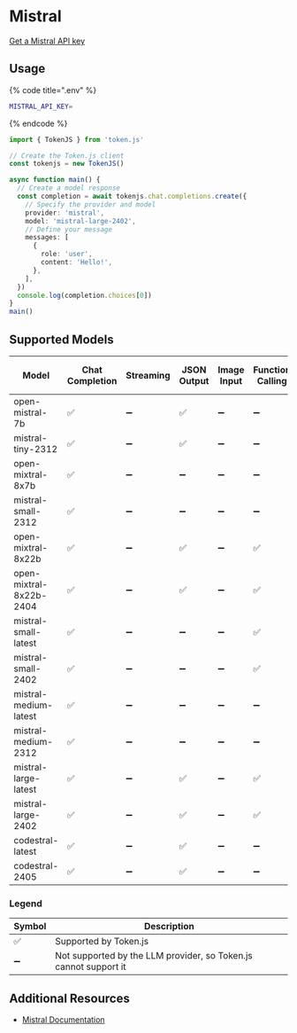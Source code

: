 # Mistral

[Get a Mistral API key](https://console.mistral.ai/api-keys/)

## Usage

{% code title=".env" %}
```bash
MISTRAL_API_KEY=
```
{% endcode %}

```typescript
import { TokenJS } from 'token.js'

// Create the Token.js client
const tokenjs = new TokenJS()

async function main() {
  // Create a model response
  const completion = await tokenjs.chat.completions.create({
    // Specify the provider and model
    provider: 'mistral',
    model: 'mistral-large-2402',
    // Define your message
    messages: [
      {
        role: 'user',
        content: 'Hello!',
      },
    ],
  })
  console.log(completion.choices[0])
}
main()
```

<!-- compatibility -->
## Supported Models

| Model                   | Chat Completion | Streaming | JSON Output | Image Input | Function Calling | N > 1 |
| ----------------------- | --------------- | --------- | ----------- | ----------- | ---------------- | ----- |
| open-mistral-7b         | ✅               | ➖         | ✅           | ➖           | ➖                | ➖     |
| mistral-tiny-2312       | ✅               | ➖         | ✅           | ➖           | ➖                | ➖     |
| open-mixtral-8x7b       | ✅               | ➖         | ➖           | ➖           | ➖                | ➖     |
| mistral-small-2312      | ✅               | ➖         | ➖           | ➖           | ➖                | ➖     |
| open-mixtral-8x22b      | ✅               | ➖         | ✅           | ➖           | ✅                | ➖     |
| open-mixtral-8x22b-2404 | ✅               | ➖         | ✅           | ➖           | ✅                | ➖     |
| mistral-small-latest    | ✅               | ➖         | ➖           | ➖           | ✅                | ➖     |
| mistral-small-2402      | ✅               | ➖         | ➖           | ➖           | ✅                | ➖     |
| mistral-medium-latest   | ✅               | ➖         | ➖           | ➖           | ➖                | ➖     |
| mistral-medium-2312     | ✅               | ➖         | ➖           | ➖           | ➖                | ➖     |
| mistral-large-latest    | ✅               | ➖         | ✅           | ➖           | ✅                | ➖     |
| mistral-large-2402      | ✅               | ➖         | ✅           | ➖           | ✅                | ➖     |
| codestral-latest        | ✅               | ➖         | ✅           | ➖           | ➖                | ➖     |
| codestral-2405          | ✅               | ➖         | ✅           | ➖           | ➖                | ➖     |

### Legend
| Symbol             | Description                           |
|--------------------|---------------------------------------|
| :white_check_mark: | Supported by Token.js                 |
| :heavy_minus_sign: | Not supported by the LLM provider, so Token.js cannot support it     |
<!-- end compatibility -->

## Additional Resources

* [Mistral Documentation](https://docs.mistral.ai)
